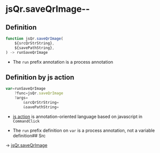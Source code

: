 # jsQr.saveQrImage--

## Definition

```js.js
function jsQr.saveQrImage(
	${srcQrStrString},
	${savePathString},
) -> runSaveQrImage
```

- The `run` prefix annotation is a process annotation
## Definition by js action

```js.js
var=runSaveQrImage
	?func=jsQr.saveQrImage
	?args=
		&srcQrStrString=
		&savePathString=
```

- [js action](#) is annotation-oriented language based on javascript in `CommandClick`

- The `run` prefix definition on `var` is a process annotation, not a variable definition## Src

-> [jsQr.saveQrImage](https://github.com/puutaro/CommandClick/blob/master/app/src/main/java/com/puutaro/commandclick/fragment_lib/terminal_fragment/js_interface/qr/JsQr.kt#L242)


